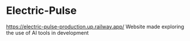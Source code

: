 # Electric-Pulse
https://electric-pulse-production.up.railway.app/
Website made exploring the use of AI tools in development
